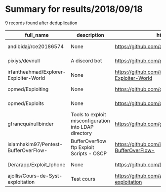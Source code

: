 
# Summary for results/2018/09/18
    
9 records found after deduplication

| full_name | description | html_url | matched_list | matched_count | pushed_at | size | stargazers_count | language | forks_count |
|----------------------------------------|-------------------------------------------------------|-----------------------------------------------------------|----------------|-----------------|---------------------------|--------|--------------------|------------|---------------|
| andibidaj/rce20186574 | None | https://github.com/andibidaj/rce20186574 | ['rce'] | 1 | 2018-09-18 08:28:58+00:00 | 13 | 0 | | 0 |
| pixiys/devnull | A discord bot | https://github.com/pixiys/devnull | ['rce'] | 1 | 2018-09-18 10:36:08+00:00 | 1373 | 2 | JavaScript | 2 |
| irfantheahmad/Explorer-Exploiter-World | None | https://github.com/irfantheahmad/Explorer-Exploiter-World | ['exploit'] | 1 | 2018-09-18 10:29:40+00:00 | 16 | 1 | Python | 0 |
| opmed/Exploiting | None | https://github.com/opmed/Exploiting | ['exploit'] | 1 | 2018-09-18 02:17:22+00:00 | 0 | 0 | | 0 |
| opmed/Exploits | None | https://github.com/opmed/Exploits | ['exploit'] | 1 | 2018-09-18 02:24:04+00:00 | 2 | 0 | | 0 |
| gfrancqu/nullbinder | Tools to exploit misconfiguration into LDAP directory | https://github.com/gfrancqu/nullbinder | ['exploit'] | 1 | 2018-09-18 09:43:06+00:00 | 4 | 4 | Python | 0 |
| islamhakim97/Pentest-BufferOverFlow- | BufferOverflow ftp Exploit Scripts - OSCP | https://github.com/islamhakim97/Pentest-BufferOverFlow- | ['exploit'] | 1 | 2018-09-18 11:17:35+00:00 | 38 | 0 | Python | 1 |
| Derarapp/Exploit_Iphone | None | https://github.com/Derarapp/Exploit_Iphone | ['exploit'] | 1 | 2018-09-18 11:31:47+00:00 | 36 | 0 | | 0 |
| ajollis/Cours-de-Syst-exploitation | Test cours | https://github.com/ajollis/Cours-de-Syst-exploitation | ['exploit'] | 1 | 2018-09-18 14:16:02+00:00 | 0 | 0 | | 0 |
